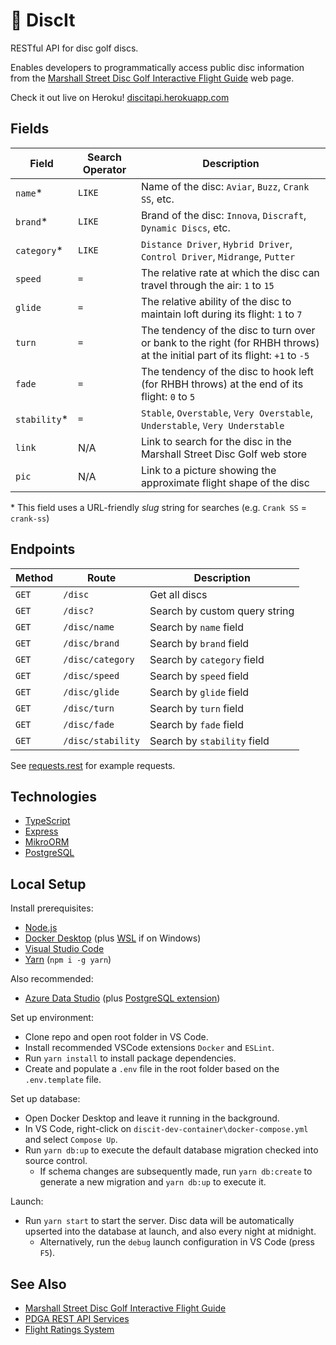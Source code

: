 # 🥏 DiscIt

RESTful API for disc golf discs.

Enables developers to programmatically access public disc information from the [Marshall Street Disc Golf Interactive Flight Guide](https://www.marshallstreetdiscgolf.com/flightguide) web page.

Check it out live on Heroku! [discitapi.herokuapp.com](https://discitapi.herokuapp.com)

## Fields

| Field        | Search Operator   | Description                                                                                                                   |
|--------------|-------------------|-------------------------------------------------------------------------------------------------------------------------------|
| `name`*      | `LIKE`            | Name of the disc: `Aviar`, `Buzz`, `Crank SS`, etc.                                                                           |
| `brand`*     | `LIKE`            | Brand of the disc: `Innova`, `Discraft`, `Dynamic Discs`, etc.                                                                |
| `category`*  | `LIKE`            | `Distance Driver`, `Hybrid Driver`, `Control Driver`, `Midrange`, `Putter`                                                    |
| `speed`      | `=`               | The relative rate at which the disc can travel through the air: `1` to `15`                                                   |
| `glide`      | `=`               | The relative ability of the disc to maintain loft during its flight: `1` to `7`                                               |
| `turn`       | `=`               | The tendency of the disc to turn over or bank to the right (for RHBH throws) at the initial part of its flight: `+1` to `-5`  |
| `fade`       | `=`               | The tendency of the disc to hook left (for RHBH throws) at the end of its flight: `0` to `5`                                  |
| `stability`* | `=`               | `Stable`, `Overstable`, `Very Overstable`, `Understable`, `Very Understable`                                                  |
| `link`       | N/A               | Link to search for the disc in the Marshall Street Disc Golf web store                                                        |
| `pic`        | N/A               | Link to a picture showing the approximate flight shape of the disc                                                            |

\* This field uses a URL-friendly *slug* string for searches (e.g. `Crank SS` = `crank-ss`)

## Endpoints

| Method | Route              | Description                   |
|--------|--------------------|-------------------------------|
| `GET`  | `/disc`            | Get all discs                 |
| `GET`  | `/disc?`           | Search by custom query string |
| `GET`  | `/disc/name`       | Search by `name` field        |
| `GET`  | `/disc/brand`      | Search by `brand` field       |
| `GET`  | `/disc/category`   | Search by `category` field    |
| `GET`  | `/disc/speed`      | Search by `speed` field       |
| `GET`  | `/disc/glide`      | Search by `glide` field       |
| `GET`  | `/disc/turn`       | Search by `turn` field        |
| `GET`  | `/disc/fade`       | Search by `fade` field        |
| `GET`  | `/disc/stability`  | Search by `stability` field   |

See [requests.rest](https://github.com/cdleveille/discit/blob/main/requests.rest) for example requests.

## Technologies

- [TypeScript](https://www.typescriptlang.org/)
- [Express](https://expressjs.com/)
- [MikroORM](https://mikro-orm.io/)
- [PostgreSQL](https://www.postgresql.org/)

## Local Setup

Install prerequisites:

- [Node.js](https://nodejs.org/en/download/)
- [Docker Desktop](https://www.docker.com/products/docker-desktop) (plus [WSL](https://docs.microsoft.com/en-us/windows/wsl/install-manual) if on Windows)
- [Visual Studio Code](https://code.visualstudio.com/download)
- [Yarn](https://classic.yarnpkg.com/en/) (`npm i -g yarn`)

Also recommended:

- [Azure Data Studio](https://azure.microsoft.com/en-us/services/developer-tools/data-studio/) (plus [PostgreSQL extension](https://docs.microsoft.com/en-us/sql/azure-data-studio/extensions/postgres-extension?view=sql-server-ver15))

Set up environment:

- Clone repo and open root folder in VS Code.
- Install recommended VSCode extensions `Docker` and `ESLint`.
- Run `yarn install` to install package dependencies.
- Create and populate a `.env` file in the root folder based on the `.env.template` file.

Set up database:

- Open Docker Desktop and leave it running in the background.
- In VS Code, right-click on `discit-dev-container\docker-compose.yml` and select `Compose Up`.
- Run `yarn db:up` to execute the default database migration checked into source control.
  - If schema changes are subsequently made, run `yarn db:create` to generate a new migration and `yarn db:up` to execute it.

Launch:

- Run `yarn start` to start the server. Disc data will be automatically upserted into the database at launch, and also every night at midnight.
  - Alternatively, run the `debug` launch configuration in VS Code (press `F5`).

## See Also

- [Marshall Street Disc Golf Interactive Flight Guide](https://www.marshallstreetdiscgolf.com/flightguide)
- [PDGA REST API Services](https://www.pdga.com/dev/api/rest/v1/services)
- [Flight Ratings System](https://www.innovadiscs.com/home/disc-golf-faq/flight-ratings-system/)
